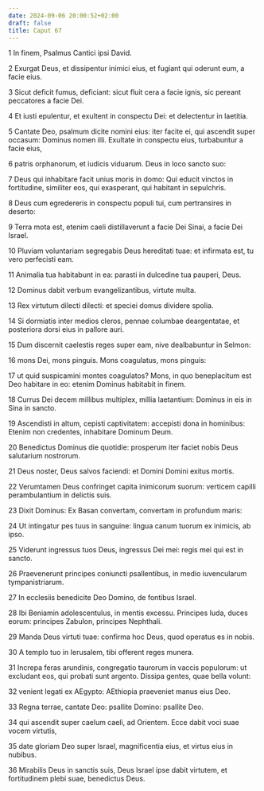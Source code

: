 ```yaml
---
date: 2024-09-06 20:00:52+02:00
draft: false
title: Caput 67
---
```





1 In finem, Psalmus Cantici ipsi David.

2 Exurgat Deus, et dissipentur inimici eius, et fugiant qui oderunt eum, a facie eius.

3 Sicut deficit fumus, deficiant: sicut fluit cera a facie ignis, sic pereant peccatores a facie Dei.

4 Et iusti epulentur, et exultent in conspectu Dei: et delectentur in laetitia.

5 Cantate Deo, psalmum dicite nomini eius: iter facite ei, qui ascendit super occasum: Dominus nomen illi. Exultate in conspectu eius, turbabuntur a facie eius,

6 patris orphanorum, et iudicis viduarum. Deus in loco sancto suo:

7 Deus qui inhabitare facit unius moris in domo: Qui educit vinctos in fortitudine, similiter eos, qui exasperant, qui habitant in sepulchris.

8 Deus cum egredereris in conspectu populi tui, cum pertransires in deserto:

9 Terra mota est, etenim caeli distillaverunt a facie Dei Sinai, a facie Dei Israel.

10 Pluviam voluntariam segregabis Deus hereditati tuae: et infirmata est, tu vero perfecisti eam.

11 Animalia tua habitabunt in ea: parasti in dulcedine tua pauperi, Deus.

12 Dominus dabit verbum evangelizantibus, virtute multa.

13 Rex virtutum dilecti dilecti: et speciei domus dividere spolia.

14 Si dormiatis inter medios cleros, pennae columbae deargentatae, et posteriora dorsi eius in pallore auri.

15 Dum discernit caelestis reges super eam, nive dealbabuntur in Selmon:

16 mons Dei, mons pinguis. Mons coagulatus, mons pinguis:

17 ut quid suspicamini montes coagulatos? Mons, in quo beneplacitum est Deo habitare in eo: etenim Dominus habitabit in finem.

18 Currus Dei decem millibus multiplex, millia laetantium: Dominus in eis in Sina in sancto.

19 Ascendisti in altum, cepisti captivitatem: accepisti dona in hominibus: Etenim non credentes, inhabitare Dominum Deum.

20 Benedictus Dominus die quotidie: prosperum iter faciet nobis Deus salutarium nostrorum.

21 Deus noster, Deus salvos faciendi: et Domini Domini exitus mortis.

22 Verumtamen Deus confringet capita inimicorum suorum: verticem capilli perambulantium in delictis suis.

23 Dixit Dominus: Ex Basan convertam, convertam in profundum maris:

24 Ut intingatur pes tuus in sanguine: lingua canum tuorum ex inimicis, ab ipso.

25 Viderunt ingressus tuos Deus, ingressus Dei mei: regis mei qui est in sancto.

26 Praevenerunt principes coniuncti psallentibus, in medio iuvencularum tympanistriarum.

27 In ecclesiis benedicite Deo Domino, de fontibus Israel.

28 Ibi Beniamin adolescentulus, in mentis excessu. Principes Iuda, duces eorum: principes Zabulon, principes Nephthali.

29 Manda Deus virtuti tuae: confirma hoc Deus, quod operatus es in nobis.

30 A templo tuo in Ierusalem, tibi offerent reges munera.

31 Increpa feras arundinis, congregatio taurorum in vaccis populorum: ut excludant eos, qui probati sunt argento. Dissipa gentes, quae bella volunt:

32 venient legati ex AEgypto: AEthiopia praeveniet manus eius Deo.

33 Regna terrae, cantate Deo: psallite Domino: psallite Deo.

34 qui ascendit super caelum caeli, ad Orientem. Ecce dabit voci suae vocem virtutis,

35 date gloriam Deo super Israel, magnificentia eius, et virtus eius in nubibus.

36 Mirabilis Deus in sanctis suis, Deus Israel ipse dabit virtutem, et fortitudinem plebi suae, benedictus Deus.

